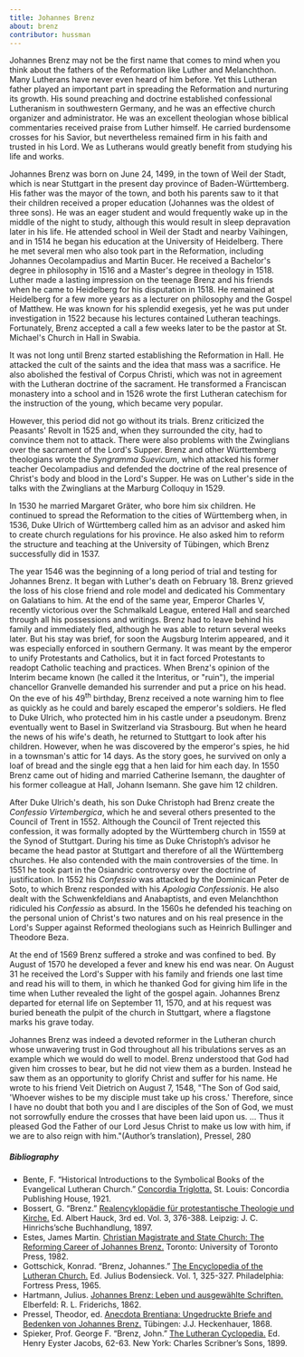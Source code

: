 ```yaml
---
title: Johannes Brenz
about: brenz
contributor: hussman
---
```


Johannes Brenz may not be the first name that comes to mind when you think about the fathers of the Reformation like Luther and Melanchthon. Many Lutherans have never even heard of him before. Yet this Lutheran father played an important part in spreading the Reformation and nurturing its growth. His sound preaching and doctrine established confessional Lutheranism in southwestern Germany, and he was an effective church organizer and administrator. He was an excellent theologian whose biblical commentaries received praise from Luther himself. He carried burdensome crosses for his Savior, but nevertheless remained firm in his faith and trusted in his Lord. We as Lutherans would greatly benefit from studying his life and works.

Johannes Brenz was born on June 24, 1499, in the town of Weil der Stadt, which is near Stuttgart in the present day province of Baden-Württemberg. His father was the mayor of the town, and both his parents saw to it that their children received a proper education (Johannes was the oldest of three sons). He was an eager student and would frequently wake up in the middle of the night to study, although this would result in sleep depravation later in his life. He attended school in Weil der Stadt and nearby Vaihingen, and in 1514 he began his education at the University of Heidelberg. There he met several men who also took part in the Reformation, including Johannes Oecolampadius and Martin Bucer. He received a Bachelor's degree in philosophy in 1516 and a Master's degree in theology in 1518. Luther made a lasting impression on the teenage Brenz and his friends when he came to Heidelberg for his disputation in 1518. He remained at Heidelberg for a few more years as a lecturer on philosophy and the Gospel of Matthew. He was known for his splendid exegesis, yet he was put under investigation in 1522 because his lectures contained Lutheran teachings. Fortunately, Brenz accepted a call a few weeks later to be the pastor at St. Michael's Church in Hall in Swabia.

It was not long until Brenz started establishing the Reformation in Hall. He attacked the cult of the saints and the idea that mass was a sacrifice. He also abolished the festival of Corpus Christi, which was not in agreement with the Lutheran doctrine of the sacrament. He transformed a Franciscan monastery into a school and in 1526 wrote the first Lutheran catechism for the instruction of the young, which became very popular.

However, this period did not go without its trials. Brenz criticized the Peasants' Revolt in 1525 and, when they surrounded the city, had to convince them not to attack. There were also problems with the Zwinglians over the sacrament of the Lord's Supper. Brenz and other Württemberg theologians wrote the <em>Syngramma Suevicum</em>, which attacked his former teacher Oecolampadius and defended the doctrine of the real presence of Christ's body and blood in the Lord's Supper. He was on Luther's side in the talks with the Zwinglians at the Marburg Colloquy in 1529.

In 1530 he married Margaret Gräter, who bore him six children. He continued to spread the Reformation to the cities of Württemberg when, in 1536, Duke Ulrich of Württemberg called him as an advisor and asked him to create church regulations for his province. He also asked him to reform the structure and teaching at the University of Tübingen, which Brenz successfully did in 1537.

The year 1546 was the beginning of a long period of trial and testing for Johannes Brenz. It began with Luther's death on February 18. Brenz grieved the loss of his close friend and role model and dedicated his Commentary on Galatians to him. At the end of the same year, Emperor Charles V, recently victorious over the Schmalkald League, entered Hall and searched through all his possessions and writings. Brenz had to leave behind his family and immediately fled, although he was able to return several weeks later. But his stay was brief, for soon the Augsburg Interim appeared, and it was especially enforced in southern Germany. It was meant by the emperor to unify Protestants and Catholics, but it in fact forced Protestants to readopt Catholic teaching and practices. When Brenz's opinion of the Interim became known (he called it the Interitus, or "ruin"), the imperial chancellor Granvelle demanded his surrender and put a price on his head. On the eve of his 49<sup>th</sup> birthday, Brenz received a note warning him to flee as quickly as he could and barely escaped the emperor's soldiers. He fled to Duke Ulrich, who protected him in his castle under a pseudonym.  Brenz eventually went to Basel in Switzerland via Strasbourg. But when he heard the news of his wife's death, he returned to Stuttgart to look after his children. However, when he was discovered by the emperor's spies, he hid in a townsman's attic for 14 days. As the story goes, he survived on only a loaf of bread and the single egg that a hen laid for him each day. In 1550 Brenz came out of hiding and married Catherine Isemann, the daughter of his former colleague at Hall, Johann Isemann. She gave him 12 children.

After Duke Ulrich's death, his son Duke Christoph had Brenz create the <em>Confessio Virtembergica</em>, which he and several others presented to the Council of Trent in 1552. Although the Council of Trent rejected this confession, it was formally adopted by the Württemberg church in 1559 at the Synod of Stuttgart. During his time as Duke Christoph’s advisor he became the head pastor at Stuttgart and therefore of all the Württemberg churches. He also contended with the main controversies of the time. In 1551 he took part in the Osiandric controversy over the doctrine of justification. In 1552 his <em>Confessio</em> was attacked by the Dominican Peter de Soto, to which Brenz responded with his <em>Apologia Confessionis</em>. He also dealt with the Schwenkfeldians and Anabaptists, and even Melanchthon ridiculed his <em>Confessio</em> as absurd. In the 1560s he defended his teaching on the personal union of Christ's two natures and on his real presence in the Lord's Supper against Reformed theologians such as Heinrich Bullinger and Theodore Beza.

At the end of 1569 Brenz suffered a stroke and was confined to bed. By August of 1570 he developed a fever and knew his end was near. On August 31 he received the Lord's Supper with his family and friends one last time and read his will to them, in which he thanked God for giving him life in the time when Luther revealed the light of the gospel again. Johannes Brenz departed for eternal life on September 11, 1570, and at his request was buried beneath the pulpit of the church in Stuttgart, where a flagstone marks his grave today.

Johannes Brenz was indeed a devoted reformer in the Lutheran church whose unwavering trust in God throughout all his tribulations serves as an example which we would do well to model. Brenz understood that God had given him crosses to bear, but he did not view them as a burden. Instead he saw them as an opportunity to glorify Christ and suffer for his name. He wrote to his friend Veit Dietrich on August 7, 1548, "The Son of God said, 'Whoever wishes to be my disciple must take up his cross.' Therefore, since I have no doubt that both you and I are disciples of the Son of God, we must not sorrowfully endure the crosses that have been laid upon us. ... Thus it pleased God the Father of our Lord Jesus Christ to make us low with him, if we are to also reign with him."<fn>(Author’s translation), Pressel, 280</fn>

<h5 class="preface-header">Bibliography</h5>
<ul> <li>Bente, F. “Historical Introductions to the Symbolical Books of the Evangelical Lutheran Church.” <u>Concordia Triglotta.</u> St. Louis: Concordia Publishing House, 1921.</li>
<li>Bossert, G. “Brenz.” <u>Realencyklopädie für protestantische Theologie und Kirche.</u> Ed. Albert Hauck,  3rd ed. Vol. 3, 376-388. Leipzig: J. C. Hinrichs’sche Buchhandlung, 1897.</li>
<li>Estes, James Martin. <u>Christian Magistrate and State Church: The Reforming Career of Johannes Brenz.</u> Toronto: University of Toronto Press, 1982.</li>
<li>Gottschick, Konrad. “Brenz, Johannes.” <u>The Encyclopedia of the Lutheran Church.</u> Ed. Julius Bodensieck. Vol. 1, 325-327. Philadelphia: Fortress Press, 1965.</li>
<li>Hartmann, Julius. <u>Johannes Brenz: Leben und ausgewählte Schriften.</u> Elberfeld: R. L. Friderichs, 1862.</li>
<li>Pressel, Theodor, ed. <u>Anecdota Brentiana: Ungedruckte Briefe and Bedenken von Johannes Brenz.</u> Tübingen: J.J. Heckenhauer, 1868.</li>
<li>Spieker, Prof. George F. “Brenz, John.” <u>The Lutheran Cyclopedia.</u> Ed. Henry Eyster Jacobs, 62-63. New York: Charles Scribner’s Sons, 1899.</li> </ul>